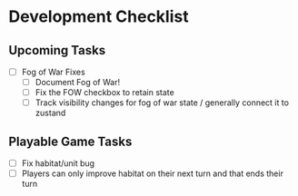 # Development Checklist

## Upcoming Tasks
- [ ] Fog of War Fixes
  - [ ] Document Fog of War!
  - [ ] Fix the FOW checkbox to retain state
  - [ ] Track visibility changes for fog of war state / generally connect it to zustand

## Playable Game Tasks
- [ ] Fix habitat/unit bug
- [ ] Players can only improve habitat on their next turn and that ends their turn